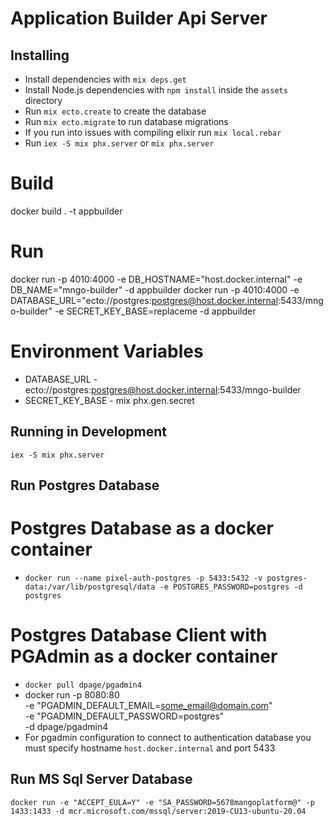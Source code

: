 # Application Builder Api Server

## Installing

- Install dependencies with `mix deps.get`
- Install Node.js dependencies with `npm install` inside the `assets` directory
- Run `mix ecto.create` to create the database
- Run `mix ecto.migrate` to run database migrations
- If you run into issues with compiling elixir run `mix local.rebar`
- Run `iex -S mix phx.server` or `mix phx.server`

# Build
docker build . -t appbuilder

# Run
docker run -p 4010:4000 -e DB_HOSTNAME="host.docker.internal" -e DB_NAME="mngo-builder" -d appbuilder
docker run -p 4010:4000 -e DATABASE_URL="ecto://postgres:postgres@host.docker.internal:5433/mngo-builder" -e SECRET_KEY_BASE=replaceme -d appbuilder
# Environment Variables
- DATABASE_URL - ecto://postgres:postgres@host.docker.internal:5433/mngo-builder
- SECRET_KEY_BASE - mix phx.gen.secret
## Running in Development

```
iex -S mix phx.server
```

## Run Postgres Database

# Postgres Database as a docker container

- `docker run --name pixel-auth-postgres -p 5433:5432 -v postgres-data:/var/lib/postgresql/data -e POSTGRES_PASSWORD=postgres -d postgres`

# Postgres Database Client with PGAdmin as a docker container

- `docker pull dpage/pgadmin4`
- docker run -p 8080:80 \
   -e "PGADMIN_DEFAULT_EMAIL=some_email@domain.com" \
   -e "PGADMIN_DEFAULT_PASSWORD=postgres" \
   -d dpage/pgadmin4
- For pgadmin configuration to connect to authentication database you must specify hostname `host.docker.internal` and port 5433

## Run MS Sql Server Database

`docker run -e "ACCEPT_EULA=Y" -e "SA_PASSWORD=5678mangoplatform@" -p 1433:1433 -d mcr.microsoft.com/mssql/server:2019-CU13-ubuntu-20.04`
